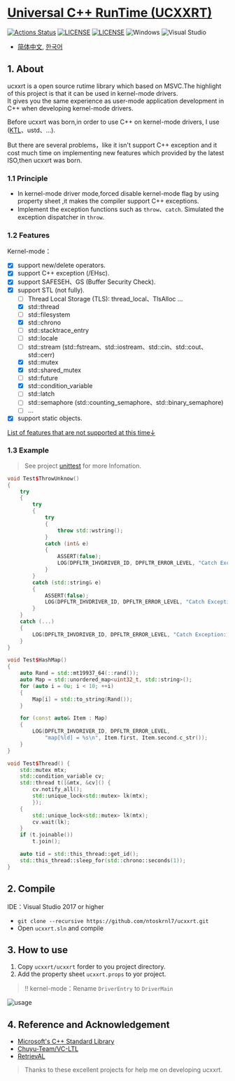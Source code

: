 # [Universal C++ RunTime (UCXXRT)](https://github.com/mirokaku/ucxxrt)

[![Actions Status](https://github.com/MiroKaku/ucxxrt/workflows/CI/badge.svg)](https://github.com/MiroKaku/ucxxrt/actions)
[![LICENSE](https://img.shields.io/badge/license-MIT-blue.svg)](https://github.com/MiroKaku/ucxxrt/blob/master/LICENSE)
[![LICENSE](https://img.shields.io/badge/license-Anti%20996-blue.svg)](https://github.com/996icu/996.ICU/blob/master/LICENSE)
![Windows](https://img.shields.io/badge/Windows-7+-orange.svg)
![Visual Studio](https://img.shields.io/badge/Visual%20Studio-2017-purple.svg)

* [简体中文](./docs/zh-cn.md), [한국어](./docs/ko-kr.md)

## 1. About

ucxxrt is a open source rutime library which based on MSVC.The highlight of this project is that it can be used in kernel-mode drivers.  
It gives you the same experience as user-mode application development in C++ when developing kernel-mode drivers.

Before ucxxrt was born,in order to use C++ on kernel-mode drivers, I use  ([KTL](https://github.com/MeeSong/KTL)、ustd、...).  

But there are several problems，like it isn't support C++ exception and it cost much time on implementing new features which provided by the latest ISO,then ucxxrt was born.  

### 1.1 Principle  

* In kernel-mode driver mode,forced disable kernel-mode flag by using property sheet ,it makes the compiler support C++ exceptions.
* Implement the exception functions such as `throw`、`catch`.  Simulated the exception dispatcher in `throw`.  

### 1.2 Features

Kernel-mode：

* [x] support new/delete operators.
* [x] support C++ exception (/EHsc).  
* [x] support SAFESEH、GS (Buffer Security Check).  
* [x] support STL (not fully).  
  * [ ] Thread Local Storage (TLS): thread_local、TlsAlloc ...
  * [x] std::thread
  * [ ] std::filesystem
  * [x] std::chrono
  * [ ] std::stacktrace_entry
  * [ ] std::locale
  * [ ] std::stream (std::fstream、std::iostream、std::cin、std::cout、std::cerr)
  * [x] std::mutex
  * [x] std::shared_mutex
  * [ ] std::future
  * [x] std::condition_variable
  * [ ] std::latch
  * [ ] std::semaphore (std::counting_semaphore、std::binary_semaphore)
  * [ ] ...
* [x] support static objects.  

[List of features that are not supported at this time↓](#5-List-of-features-that-are-not-supported-at-this-time)

### 1.3 Example

> See project [unittest](https://github.com/MiroKaku/ucxxrt/blob/master/src/unittest.cpp) for more Infomation.  

```cpp
void Test$ThrowUnknow()
{
    try
    {
        try
        {
            try
            {
                throw std::wstring();
            }
            catch (int& e)
            {
                ASSERT(false);
                LOG(DPFLTR_IHVDRIVER_ID, DPFLTR_ERROR_LEVEL, "Catch Exception: %d\n", e);
            }
        }
        catch (std::string& e)
        {
            ASSERT(false);
            LOG(DPFLTR_IHVDRIVER_ID, DPFLTR_ERROR_LEVEL, "Catch Exception: %s\n", e.c_str());
        }
    }
    catch (...)
    {
        LOG(DPFLTR_IHVDRIVER_ID, DPFLTR_ERROR_LEVEL, "Catch Exception: ...\n");
    }
}

void Test$HashMap()
{
    auto Rand = std::mt19937_64(::rand());
    auto Map = std::unordered_map<uint32_t, std::string>();
    for (auto i = 0u; i < 10; ++i)
    {
        Map[i] = std::to_string(Rand());
    }

    for (const auto& Item : Map)
    {
        LOG(DPFLTR_IHVDRIVER_ID, DPFLTR_ERROR_LEVEL,
            "map[%ld] = %s\n", Item.first, Item.second.c_str());
    }
}

void Test$Thread() {
    std::mutex mtx;
    std::condition_variable cv;
    std::thread t([&mtx, &cv]() {
        cv.notify_all();
        std::unique_lock<std::mutex> lk(mtx);
        });
    {
        std::unique_lock<std::mutex> lk(mtx);
        cv.wait(lk);
    }
    if (t.joinable())
        t.join();

    auto tid = std::this_thread::get_id();
    std::this_thread::sleep_for(std::chrono::seconds(1));
}
```

## 2. Compile

IDE：Visual Studio 2017 or higher

* `git clone --recursive https://github.com/ntoskrnl7/ucxxrt.git`
* Open `ucxxrt.sln` and compile

## 3. How to use

1. Copy `ucxxrt/ucxxrt` forder to you project directory.  
2. Add the property sheet `ucxxrt.props` to yor project.  

> !! kernel-mode：Rename `DriverEntry` to `DriverMain`  

![usage](./readme/use.gif)

## 4. Reference and Acknowledgement

* [Microsoft's C++ Standard Library](https://github.com/microsoft/stl)
* [Chuyu-Team/VC-LTL](https://github.com/Chuyu-Team/VC-LTL)
* [RetrievAL](https://github.com/SpoilerScriptsGroup/RetrievAL)

> Thanks to these excellent projects for help me on developing ucxxrt.
